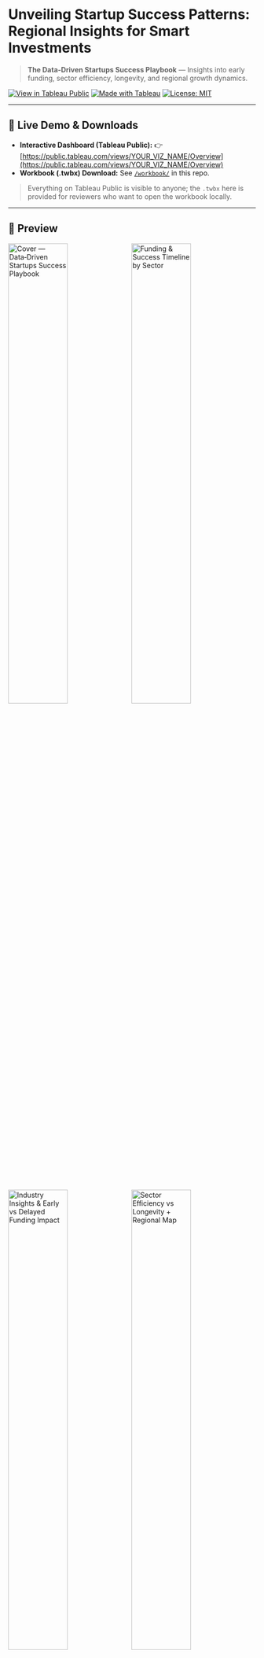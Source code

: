 # Unveiling Startup Success Patterns: Regional Insights for Smart Investments

> **The Data‑Driven Startups Success Playbook** — Insights into early funding, sector efficiency, longevity, and regional growth dynamics.

[![View in Tableau Public](https://img.shields.io/badge/Tableau%20Dashboard-View%20Interactive%20Demo-blue)](https://public.tableau.com/views/YOUR_VIZ_NAME/Overview)
[![Made with Tableau](https://img.shields.io/badge/Made%20with-Tableau-informational)](#)
[![License: MIT](https://img.shields.io/badge/License-MIT-green.svg)](LICENSE)

---

## 🔗 Live Demo & Downloads
- **Interactive Dashboard (Tableau Public):** 👉 [https://public.tableau.com/views/YOUR_VIZ_NAME/Overview](https://public.tableau.com/views/YOUR_VIZ_NAME/Overview)
- **Workbook (.twbx) Download:** See [`/workbook/`](./workbook/) in this repo.

> Everything on Tableau Public is visible to anyone; the `.twbx` here is provided for reviewers who want to open the workbook locally.

---

## 📸 Preview
<p>
  <img src="assets/01_cover.png" alt="Cover — Data‑Driven Startups Success Playbook" width="49%" />
  <img src="assets/06_growth_timeline.png" alt="Funding & Success Timeline by Sector" width="49%" />
</p>
<p>
  <img src="assets/07_industry_impact.png" alt="Industry Insights & Early vs Delayed Funding Impact" width="49%" />
  <img src="assets/09_longevity_map.png" alt="Sector Efficiency vs Longevity + Regional Map" width="49%" />
</p>
<p>
  <img src="assets/11_ecosystem_strength.png" alt="Ecosystem Strength vs Success by Region" width="49%" />
  <img src="assets/12_regional_comparison.png" alt="US & Canada Regional Comparison" width="49%" />
</p>

> Screenshots are in `/assets/`. Filenames above are suggestions—update if you use different names.

---

## 🧭 Story at a Glance
This project is structured as a **3‑Act narrative**:
1. **ACT 1 — Unveiling the Startup Growth Surge:** Decades‑long funding patterns and sector dominance (technology, e‑commerce, biotech).  
2. **ACT 2 — Exploring Industry & Funding Insights:** Early vs. delayed funding and their impact across sectors (education, healthcare, technology, retail, finance).  
3. **ACT 3 — Regional Ecosystem Impact:** How ecosystem/network strength correlates with success across US & Canada.

---

## 🔍 Dataset
- **Source:** Crunchbase (1902–2014), ~50,000 startups across ~750 industries  
- **Fields:** funding rounds, geographic information, startup status, industry/sector categories  
- **Key Definitions:**
  - *Startup Success:* active or acquired startups  
  - *Early Funding:* raised within first 2 years  
  - *Delayed Funding:* raised after 2 years  
  - *Longevity:* years from founding to closure/acquisition  
  - *Funding Efficiency:* success per unit of funding

### ⚠️ Caveats
- Data ends in **2014** → no COVID‑era effects or recent trends  
- Bias toward **well‑documented/larger startups**  
- **Geographic gaps** for emerging regions  
- **Industry ambiguity** (overlapping categories)  
- **Missing/incomplete** early‑year records

---

## 🧠 Key Findings
- **Funding Patterns & Sectoral Growth**
  - Technology & e‑commerce dominate post‑1990, driven by venture capital influx.  
  - Biotechnology is a consistent growth leader across decades.
- **Impact of Early Funding**
  - Highest success rates with early funding in **Education (≈97.1%)** and **Healthcare (≈96.0%)**.  
  - **Delayed funding** provides resilience in **Technology (≈93.9%)**.
- **Regional Ecosystems**
  - **Atlantic Canada** achieves ~100% success with modest funding → **efficient resource use**.  
  - Strong ecosystems (**>2 funding rounds**) predict success better than market size/location.

---

## ✅ Actionable Recommendations
- **Sectors:** Prioritize **early funding** in Education & Healthcare for cost‑effective growth; maintain **delayed funding** strategies in Technology for resilience.
- **Regions:** Invest in **underfunded high‑potential** areas like Atlantic Canada & the US Midwest; build **accelerators/support orgs** in emerging regions.
- **Ecosystems:** Strengthen **funding networks** (>2 rounds) and encourage **collaboration** among startups, investors, & policy‑makers.

---

## 🕹️ How to Use the Dashboard
- **Filters:** Sector/Industry, Funding Type (Early vs Delayed), Timeframe (decades), Region (US & Canada), Success Rate range.  
- **Map:** Hover for funding & success by state/province; use success rate slider to focus on top performers.  
- **Bubbles:** Size = longevity or funding; color = sector or region.  
- **Tooltips & Click‑to‑Focus** for deeper drill‑downs.

---

## 🛠️ Open Locally
1. Install **Tableau Desktop** (or Tableau Public app).  
2. Download the `.twbx` from [`/workbook/`](./workbook/) and open it.  
3. If data is embedded, you’re good. If extracts are expected, refresh as needed.

---

## 📂 Repository Structure
```
startup-success-tableau/
├─ README.md
├─ workbook/
│  └─ Startup_Success_Playbook.twbx
├─ assets/
│  ├─ 01_cover.png
│  ├─ 06_growth_timeline.png
│  ├─ 07_industry_impact.png
│  ├─ 09_longevity_map.png
│  ├─ 11_ecosystem_strength.png
│  └─ 12_regional_comparison.png
└─ LICENSE
```

---

## 🙋🏽‍♂️ Author
**Annanahmed Furkanahmed Shaikh** — MS in Data Science, Wentworth Institute of Technology  
- Email: shaikha4@wit.edu  
- LinkedIn: https://www.linkedin.com/in/annanahmed-shaikh  
- Portfolio: https://annanshaikh04.github.io

---

## 📝 License
This project is licensed under the MIT License — see the [LICENSE](LICENSE) file for details.
